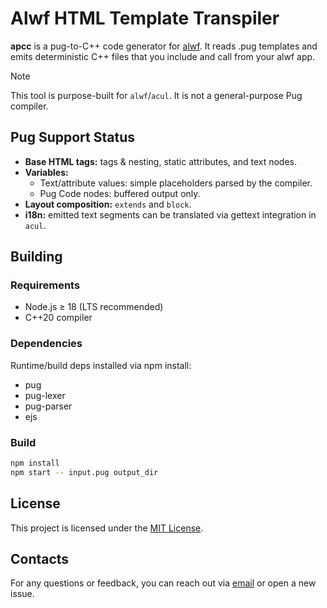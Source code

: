 # Alwf HTML Template Transpiler

**apcc** is a pug-to-C++ code generator for [alwf](https://git.homedatasrv.ru/app3d/alwf).
It reads .pug templates and emits deterministic C++ files that you include and call from your alwf app.

> [!NOTE]
> This tool is purpose-built for `alwf`/`acul`. It is not a general-purpose Pug compiler.

## Pug Support Status

* **Base HTML tags:** tags & nesting, static attributes, and text nodes.
* **Variables:**
    * Text/attribute values: simple placeholders parsed by the compiler.
    * Pug Code nodes: buffered output only.
* **Layout composition:** `extends` and `block`.
* **i18n:** emitted text segments can be translated via gettext integration in `acul`.

## Building

### Requirements
* Node.js ≥ 18 (LTS recommended)
* C++20 compiler

### Dependencies
Runtime/build deps installed via npm install:
* pug
* pug-lexer
* pug-parser
* ejs

### Build
```sh
npm install
npm start -- input.pug output_dir
```

## License
This project is licensed under the [MIT License](LICENSE).

## Contacts
For any questions or feedback, you can reach out via [email](mailto:wusikijeronii@gmail.com) or open a new issue.